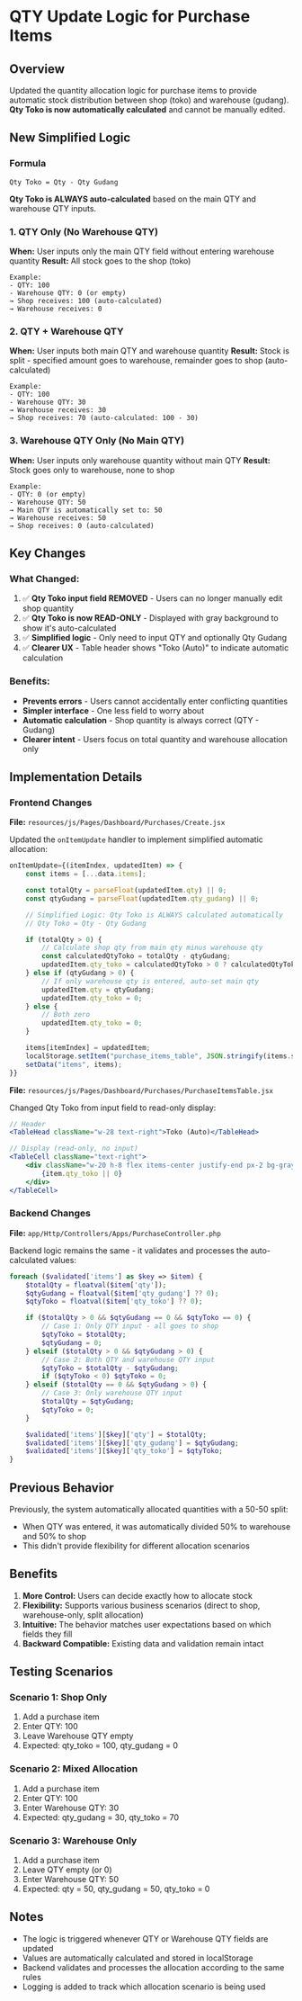 # QTY Update Logic for Purchase Items

## Overview

Updated the quantity allocation logic for purchase items to provide automatic stock distribution between shop (toko) and warehouse (gudang). **Qty Toko is now automatically calculated** and cannot be manually edited.

## New Simplified Logic

### Formula

```
Qty Toko = Qty - Qty Gudang
```

**Qty Toko is ALWAYS auto-calculated** based on the main QTY and warehouse QTY inputs.

### 1. QTY Only (No Warehouse QTY)

**When:** User inputs only the main QTY field without entering warehouse quantity
**Result:** All stock goes to the shop (toko)

```
Example:
- QTY: 100
- Warehouse QTY: 0 (or empty)
→ Shop receives: 100 (auto-calculated)
→ Warehouse receives: 0
```

### 2. QTY + Warehouse QTY

**When:** User inputs both main QTY and warehouse quantity
**Result:** Stock is split - specified amount goes to warehouse, remainder goes to shop (auto-calculated)

```
Example:
- QTY: 100
- Warehouse QTY: 30
→ Warehouse receives: 30
→ Shop receives: 70 (auto-calculated: 100 - 30)
```

### 3. Warehouse QTY Only (No Main QTY)

**When:** User inputs only warehouse quantity without main QTY
**Result:** Stock goes only to warehouse, none to shop

```
Example:
- QTY: 0 (or empty)
- Warehouse QTY: 50
→ Main QTY is automatically set to: 50
→ Warehouse receives: 50
→ Shop receives: 0 (auto-calculated)
```

## Key Changes

### What Changed:

1. ✅ **Qty Toko input field REMOVED** - Users can no longer manually edit shop quantity
2. ✅ **Qty Toko is now READ-ONLY** - Displayed with gray background to show it's auto-calculated
3. ✅ **Simplified logic** - Only need to input QTY and optionally Qty Gudang
4. ✅ **Clearer UX** - Table header shows "Toko (Auto)" to indicate automatic calculation

### Benefits:

-   **Prevents errors** - Users cannot accidentally enter conflicting quantities
-   **Simpler interface** - One less field to worry about
-   **Automatic calculation** - Shop quantity is always correct (QTY - Gudang)
-   **Clearer intent** - Users focus on total quantity and warehouse allocation only

## Implementation Details

### Frontend Changes

**File:** `resources/js/Pages/Dashboard/Purchases/Create.jsx`

Updated the `onItemUpdate` handler to implement simplified automatic allocation:

```javascript
onItemUpdate={(itemIndex, updatedItem) => {
    const items = [...data.items];

    const totalQty = parseFloat(updatedItem.qty) || 0;
    const qtyGudang = parseFloat(updatedItem.qty_gudang) || 0;

    // Simplified Logic: Qty Toko is ALWAYS calculated automatically
    // Qty Toko = Qty - Qty Gudang

    if (totalQty > 0) {
        // Calculate shop qty from main qty minus warehouse qty
        const calculatedQtyToko = totalQty - qtyGudang;
        updatedItem.qty_toko = calculatedQtyToko > 0 ? calculatedQtyToko : 0;
    } else if (qtyGudang > 0) {
        // If only warehouse qty is entered, auto-set main qty
        updatedItem.qty = qtyGudang;
        updatedItem.qty_toko = 0;
    } else {
        // Both zero
        updatedItem.qty_toko = 0;
    }

    items[itemIndex] = updatedItem;
    localStorage.setItem("purchase_items_table", JSON.stringify(items.slice(0, -1)));
    setData("items", items);
}}
```

**File:** `resources/js/Pages/Dashboard/Purchases/PurchaseItemsTable.jsx`

Changed Qty Toko from input field to read-only display:

```jsx
// Header
<TableHead className="w-28 text-right">Toko (Auto)</TableHead>

// Display (read-only, no input)
<TableCell className="text-right">
    <div className="w-20 h-8 flex items-center justify-end px-2 bg-gray-50 rounded border border-gray-200 text-sm font-medium text-gray-700">
        {item.qty_toko || 0}
    </div>
</TableCell>
```

### Backend Changes

**File:** `app/Http/Controllers/Apps/PurchaseController.php`

Backend logic remains the same - it validates and processes the auto-calculated values:

```php
foreach ($validated['items'] as $key => $item) {
    $totalQty = floatval($item['qty']);
    $qtyGudang = floatval($item['qty_gudang'] ?? 0);
    $qtyToko = floatval($item['qty_toko'] ?? 0);

    if ($totalQty > 0 && $qtyGudang == 0 && $qtyToko == 0) {
        // Case 1: Only QTY input - all goes to shop
        $qtyToko = $totalQty;
        $qtyGudang = 0;
    } elseif ($totalQty > 0 && $qtyGudang > 0) {
        // Case 2: Both QTY and warehouse QTY input
        $qtyToko = $totalQty - $qtyGudang;
        if ($qtyToko < 0) $qtyToko = 0;
    } elseif ($totalQty == 0 && $qtyGudang > 0) {
        // Case 3: Only warehouse QTY input
        $totalQty = $qtyGudang;
        $qtyToko = 0;
    }

    $validated['items'][$key]['qty'] = $totalQty;
    $validated['items'][$key]['qty_gudang'] = $qtyGudang;
    $validated['items'][$key]['qty_toko'] = $qtyToko;
}
```

## Previous Behavior

Previously, the system automatically allocated quantities with a 50-50 split:

-   When QTY was entered, it was automatically divided 50% to warehouse and 50% to shop
-   This didn't provide flexibility for different allocation scenarios

## Benefits

1. **More Control:** Users can decide exactly how to allocate stock
2. **Flexibility:** Supports various business scenarios (direct to shop, warehouse-only, split allocation)
3. **Intuitive:** The behavior matches user expectations based on which fields they fill
4. **Backward Compatible:** Existing data and validation remain intact

## Testing Scenarios

### Scenario 1: Shop Only

1. Add a purchase item
2. Enter QTY: 100
3. Leave Warehouse QTY empty
4. Expected: qty_toko = 100, qty_gudang = 0

### Scenario 2: Mixed Allocation

1. Add a purchase item
2. Enter QTY: 100
3. Enter Warehouse QTY: 30
4. Expected: qty_gudang = 30, qty_toko = 70

### Scenario 3: Warehouse Only

1. Add a purchase item
2. Leave QTY empty (or 0)
3. Enter Warehouse QTY: 50
4. Expected: qty = 50, qty_gudang = 50, qty_toko = 0

## Notes

-   The logic is triggered whenever QTY or Warehouse QTY fields are updated
-   Values are automatically calculated and stored in localStorage
-   Backend validates and processes the allocation according to the same rules
-   Logging is added to track which allocation scenario is being used

